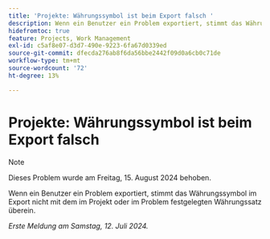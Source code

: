 ```yaml
---
title: 'Projekte: Währungssymbol ist beim Export falsch '
description: Wenn ein Benutzer ein Problem exportiert, stimmt das Währungssymbol im Export nicht mit dem im Projekt oder im Problem festgelegten Währungssatz überein.
hidefromtoc: true
feature: Projects, Work Management
exl-id: c5af8e07-d3d7-490e-9223-6fa67d0339ed
source-git-commit: dfecda276ab8f6da56bbe2442f09d0a6cb0c71de
workflow-type: tm+mt
source-wordcount: '72'
ht-degree: 13%

---
```


# Projekte: Währungssymbol ist beim Export falsch

>[!NOTE]
>
>Dieses Problem wurde am Freitag, 15. August 2024 behoben.

Wenn ein Benutzer ein Problem exportiert, stimmt das Währungssymbol im Export nicht mit dem im Projekt oder im Problem festgelegten Währungssatz überein.

_Erste Meldung am Samstag, 12. Juli 2024._
